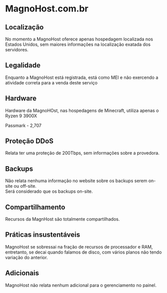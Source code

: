 # MagnoHost.com.br

## Localização

No momento a MagnoHost oferece apenas hospedagem localizada nos Estados Unidos, sem maiores informações na localização exatada dos servidores.

## Legalidade

Enquanto a MagnoHost está registrada, está como MEI e não exercendo a atividade correta para a venda deste serviço

## Hardware

Hardware da MagnoHOst, nas hospedagens de Minecraft, utiliza apenas o Ryzen 9 3900X

Passmark - 2,707

## Proteção DDoS

Relata ter uma proteção de 200Tbps, sem informações sobre a provedora.

## Backups

Não relata nenhuma informação no website sobre os backups serem on-site ou off-site.\
Será considerado que os backups on-site.

## Compartilhamento

Recursos da MagnHost são totalmente compartilhados.

## Práticas insustentáveis

MagnoHost se sobressai na fração de recursos de processador e RAM, entretanto, se decai quando falamos de disco, com vários planos não tendo variação do anterior.

## Adicionais

MagnoHost não relata nenhum adicional para o gerenciamento no painel.
